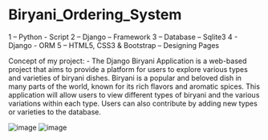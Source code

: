 # Biryani_Ordering_System
1 – Python - Script
2 – Django – Framework
3 – Database – Sqlite3
4 - Django - ORM
5 – HTML5, CSS3 & Bootstrap – Designing Pages

Concept of my project: - The Django Biryani Application is a web-based project that aims to provide a platform for users to explore various types and varieties of biryani dishes. Biryani is a popular and beloved dish in many parts of the world, known for its rich flavors and aromatic spices. This application will allow users to view different types of biryani and the various variations within each type. Users can also contribute by adding new types or varieties to the database.

![image](https://github.com/ankita-world/Biryani_Ordering_System/assets/125176237/05e14b92-d940-4e84-9604-e0bc7aecc442)
![image](https://github.com/ankita-world/Biryani_Ordering_System/assets/125176237/5d232ad4-6422-42a9-9509-c121656b9a81)
